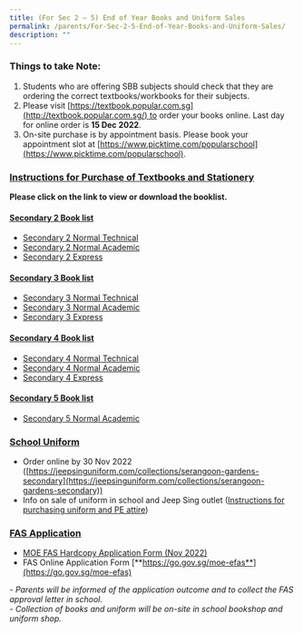 ```yaml
---
title: (For Sec 2 – 5) End of Year Books and Uniform Sales
permalink: /parents/For-Sec-2-5-End-of-Year-Books-and-Uniform-Sales/
description: ""
---
```


### Things to take Note:

1.  Students who are offering SBB subjects should check that they are ordering the correct textbooks/workbooks for their subjects.
2.  Please visit [https://textbook.popular.com.sg](http://textbook.popular.com.sg/) to order your books online. Last day for online order is **15 Dec 2022**.
3.  On-site purchase is by appointment basis. Please book your appointment slot at [https://www.picktime.com/popularschool](https://www.picktime.com/popularschool).

### [Instructions for Purchase of Textbooks and Stationery](/files/Instruction-Sheet-for-Bookshop-Sec-2-to-Sec-5-2023-SGSS.pdf) 

**Please click on the link to view or download the booklist.**

#### <u>Secondary 2 Book list</u>
* [Secondary 2 Normal Technical](/files/Sec2-NT-2023-Booklist.pdf)
* [Secondary 2 Normal Academic](/files/Sec2-NA-2023-Booklist.pdf)
* [Secondary 2 Express](/files/Sec2-Express-2023-Booklist.pdf)

#### <u>Secondary 3 Book list</u>
* [Secondary 3 Normal Technical](/files/Sec3-NT-2023-Booklist.pdf)
* [Secondary 3 Normal Academic](/files/Sec3-NA-2023-Booklist.pdf)
* [Secondary 3 Express](/files/Sec3-Express-2023-Booklist.pdf)

#### <u>Secondary 4 Book list</u>
* [Secondary 4 Normal Technical](/files/Sec4-NT-2023-Booklist.pdf)
* [Secondary 4 Normal Academic](/files/Sec4-NA-2023-Booklist.pdf)
* [Secondary 4 Express](/files/Sec4-Express-2023-Booklist.pdf)

#### <u>Secondary 5 Book list</u>
* [Secondary 5 Normal Academic](/files/Sec5-NA-2023-Booklist.pdf)

### <u>School Uniform</u>
* Order online by 30 Nov 2022 ([https://jeepsinguniform.com/collections/serangoon-gardens-secondary](https://jeepsinguniform.com/collections/serangoon-gardens-secondary))
* Info on sale of uniform in school and Jeep Sing outlet ([Instructions for purchasing uniform and PE attire](/files/Sale-of-Uniform-in-SGSS-Sec-2-to-Sec-5-1.pdf))

### <u>FAS Application</u>
* [MOE FAS Hardcopy Application Form (Nov 2022)](/files/FAS-Application-Form_Updated-Nov-2022-Latest.pdf)
* FAS Online Application Form [**https://go.gov.sg/moe-efas**](https://go.gov.sg/moe-efas)

*- Parents will be informed of the application outcome and to collect the FAS approval letter in school.*<br>
*- Collection of books and uniform will be on-site in school bookshop and uniform shop.*